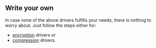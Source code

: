 ## Write your own

In case none of the above drivers fulfills your needs, there is nothing to worry about.
Just follow the steps either for:
* [encryption](./01_encryption.md) drivers or
* [compression](./02_compression.md) drivers.